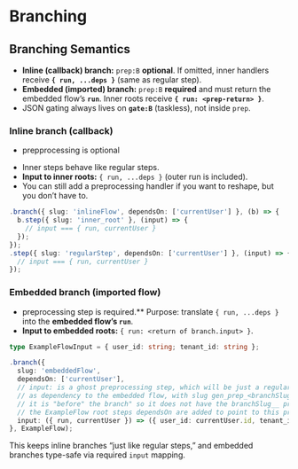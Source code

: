 # Branching

## Branching Semantics

* **Inline (callback) branch:** `prep:B` **optional**.
  If omitted, inner handlers receive **`{ run, ...deps }`** (same as regular step).
* **Embedded (imported) branch:** `prep:B` **required** and must return the embedded flow’s **`run`**.
  Inner roots receive **`{ run: <prep-return> }`**.
* JSON gating always lives on **`gate:B`** (taskless), not inside `prep`.

### Inline branch (callback)

- prepprocessing is optional
* Inner steps behave like regular steps.
* **Input to inner roots:** `{ run, ...deps }` (outer run is included).
* You can still add a preprocessing handler if you want to reshape, but you don’t have to.

```ts
.branch({ slug: 'inlineFlow', dependsOn: ['currentUser'] }, (b) => {
  b.step({ slug: 'inner_root' }, (input) => {
    // input === { run, currentUser }
  });
});
.step({ slug: 'regularStep', dependsOn: ['currentUser'] }, (input) => {
  // input === { run, currentUser }
});
```

### Embedded branch (imported flow)

* preprocessing step is required.** Purpose: translate `{ run, ...deps }` into the **embedded flow’s `run`**.
* **Input to embedded roots:** `{ run: <return of branch.input> }`.

```ts
type ExampleFlowInput = { user_id: string; tenant_id: string };

.branch({
  slug: 'embeddedFlow',
  dependsOn: ['currentUser'],
  // input: is a ghost preprocessing step, which will be just a regular step but prepended
  // as dependency to the embedded flow, with slug gen_prep_<branchSlug> 
  // it is "before" the branch" so it does not have the branchSlug__ prefix
  // the ExampleFlow root steps dependsOn are added to point to this prep step
  input: ({ run, currentUser }) => ({ user_id: currentUser.id, tenant_id: run.tenant_id }),
}, ExampleFlow);
```

This keeps inline branches “just like regular steps,” and embedded branches type-safe via required `input` mapping.
